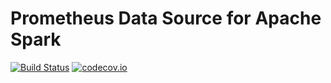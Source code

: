 # Prometheus Data Source for Apache Spark

[![Build Status](https://travis-ci.org/rxin/spark-prometheus.svg?branch=master)](https://travis-ci.org/rxin/spark-prometheus)
[![codecov.io](http://codecov.io/github/rxin/spark-prometheus/coverage.svg?branch=master)](http://codecov.io/github/rxin/spark-prometheus?branch=master)
